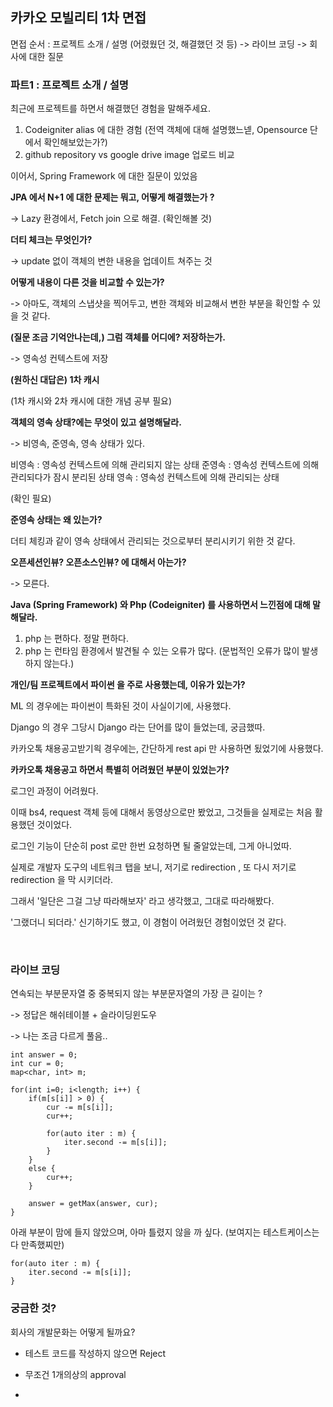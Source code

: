 ## 카카오 모빌리티 1차 면접

면접 순서 : 프로젝트 소개 / 설명 (어렸웠던 것, 해결했던 것 등) -> 라이브 코딩 -> 회사에 대한 질문

### 파트1 : 프로젝트 소개 / 설명

최근에 프로젝트를 하면서 해결했던 경험을 말해주세요.

1. Codeigniter alias 에 대한 경험 (전역 객체에 대해 설명했느넫, Opensource 단에서 확인해보았는가?)
2. github repository vs google drive image 업로드 비교

이어서, Spring Framework 에 대한 질문이 있었음

**JPA 에서 N+1 에 대한 문제는 뭐고, 어떻게 해결했는가 ?**

-> Lazy 환경에서, Fetch join 으로 해결. (확인해볼 것)

**더티 체크는 무엇인가?**

-> update 없이 객체의 변한 내용을 업데이트 쳐주는 것

**어떻게 내용이 다른 것을 비교할 수 있는가?**

-> 아마도, 객체의 스냅샷을 찍어두고, 변한 객체와 비교해서 변한 부분을 확인할 수 있을 것 같다.

**(질문 조금 기억안나는데,) 그럼 객체를 어디에? 저장하는가.**

-> 영속성 컨텍스트에 저장

**(원하신 대답은) 1차 캐시**

(1차 캐시와 2차 캐시에 대한 개념 공부 필요)

**객체의 영속 상태?에는 무엇이 있고 설명해달라.**

-> 비영속, 준영속, 영속 상태가 있다.

비영속 : 영속성 컨텍스트에 의해 관리되지 않는 상태
준영속 : 영속성 컨텍스트에 의해 관리되다가 잠시 분리된 상태
영속 : 영속성 컨텍스트에 의해 관리되는 상태

(확인 필요)

**준영속 상태는 왜 있는가?**

더티 체킹과 같이 영속 상태에서 관리되는 것으로부터 분리시키기 위한 것 같다.

**오픈세션인뷰? 오픈소스인뷰? 에 대해서 아는가?**

-> 모른다.

**Java (Spring Framework) 와 Php (Codeigniter) 를 사용하면서 느낀점에 대해 말해달라.**

1. php 는 편하다. 정말 편하다.
2. php 는 런타임 환경에서 발견될 수 있는 오류가 많다. (문법적인 오류가 많이 발생하지 않는다.)

**개인/팀 프로젝트에서 파이썬 을 주로 사용했는데, 이유가 있는가?**

ML 의 경우에는 파이썬이 특화된 것이 사실이기에, 사용했다.

Django 의 경우 그당시 Django 라는 단어를 많이 들었는데, 궁금했따.

카카오톡 채용공고받기읙 경우에는, 간단하게 rest api 만 사용하면 됬었기에 사용했다.

**카카오톡 채용공고 하면서 특별히 어려웠던 부분이 있었는가?**

로그인 과정이 어려웠다.

이때 bs4, request 객체 등에 대해서 동영상으로만 봤었고, 그것들을 실제로는 처음 활용했던 것이었다.

로그인 기능이 단순히 post 로만 한번 요청하면 될 줄알았는데, 그게 아니었따.

실제로 개발자 도구의 네트워크 탭을 보니, 저기로 redirection , 또 다시 저기로 redirection 을 막 시키더라.

그래서 '일단은 그걸 그냥 따라해보자' 라고 생각했고, 그대로 따라해봤다.

'그랬더니 되더라.' 신기하기도 했고, 이 경험이 어려웠던 경험이었던 것 같다.

<br>

### 라이브 코딩

연속되는 부분문자열 중 중복되지 않는 부분문자열의 가장 큰 길이는 ?

-> 정답은 해쉬테이블 + 슬라이딩윈도우

-> 나는 조금 다르게 풀음..

```
int answer = 0;
int cur = 0;
map<char, int> m;

for(int i=0; i<length; i++) {
    if(m[s[i]] > 0) {
        cur -= m[s[i]];
        cur++;

        for(auto iter : m) {
            iter.second -= m[s[i]];
        }
    }
    else {
        cur++;
    }

    answer = getMax(answer, cur);
}
```

아래 부분이 맘에 들지 않았으며, 아마 틀렸지 않을 까 싶다. (보여지는 테스트케이스는 다 만족했찌만)
```
for(auto iter : m) {
    iter.second -= m[s[i]];
}
```

### 궁금한 것?

회사의 개발문화는 어떻게 될까요?

- 테스트 코드를 작성하지 않으면 Reject

- 무조건 1개의상의 approval
- 
